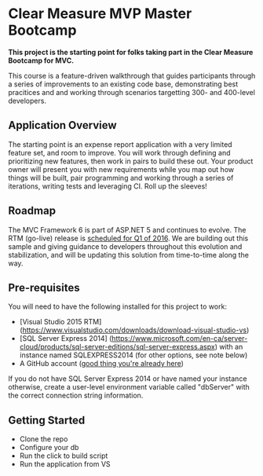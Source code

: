 # Clear Measure MVP Master Bootcamp 

**This project is the starting point for folks taking part in the Clear Measure 
Bootcamp for MVC.** 

This course is a feature-driven walkthrough that guides participants through
a series of improvements to an existing code base, demonstrating best pracitices and 
and working through scenarios targetting 300- and 400-level developers.

## Application Overview

The starting point is an expense report application with a very limited feature set, and
room to improve. You will work through defining and prioritizing new features, then work 
in pairs to build these out. Your product owner will present you with new requirements
while you map out how things will be built, pair programming and working through a series
of iterations, writing tests and leveraging CI. Roll up the sleeves!

## Roadmap

The MVC Framework 6 is part of ASP.NET 5 and continues to evolve. The RTM (go-live) 
release is [scheduled for Q1 of 2016](https://github.com/aspnet/Home/wiki/Roadmap). We are building out this sample and giving 
guidance to developers throughout this evolution and stabilization, and will be updating
this solution from time-to-time along the way.

## Pre-requisites

You will need to have the following installed for this project to work:

 - [Visual Studio 2015 RTM] (https://www.visualstudio.com/downloads/download-visual-studio-vs)
 - [SQL Server Express 2014] (https://www.microsoft.com/en-ca/server-cloud/products/sql-server-editions/sql-server-express.aspx) with an instance named SQLEXPRESS2014 (for other options, see note below)
 - A GitHub account ([good thing you're already here](https://github.com/join))

If you do not have SQL Server Express 2014 or have named your instance otherwise, create 
a user-level environment variable called "dbServer" with the correct connection string
information.

## Getting Started

- Clone the repo
- Configure your db
- Run the click to build script
- Run the application from VS
